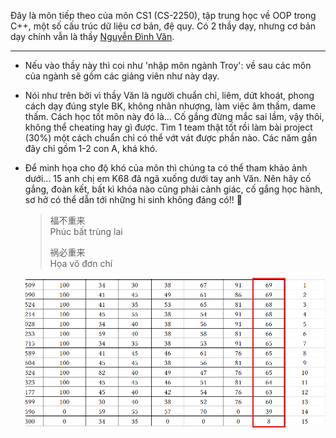 Đây là môn tiếp theo của môn CS1 (CS-2250), tập trung học về OOP trong C++, một số cấu trúc dữ liệu cơ bản, đệ quy. Có 2 thầy dạy, nhưng cơ bản dạy chính vẫn là thầy [Nguyễn Đình Văn][link].

---

- Nếu vào thầy này thì coi như 'nhập môn ngành Troy': về sau các môn của ngành sẽ gồm các giảng viên như này dạy.

- Nói như trên bởi vì thầy Văn là người chuẩn chỉ, liêm, dứt khoát, phong cách dạy đúng style BK, không nhân nhượng, làm việc âm thầm, dame thấm. Cách học tốt môn này đó là... Cố gắng đừng mắc sai lầm, vậy thôi, không thể cheating hay gì được. Tìm 1 team thật tốt rồi làm bài project (30%) một cách chuẩn chỉ có thể vớt vát được phần nào. Các năm gần đây chỉ gồm 1-2 con A, khá khó. 

- Để minh họa cho độ khó của môn thì chúng ta có thể tham khảo ảnh dưới... 15 anh chị em K68 đã ngã xuống dưới tay anh Văn. Nên hãy cố gắng, đoàn kết, bất kì khóa nào cũng phải cảnh giác, cố gắng học hành, sơ hở có thể dẫn tới những hi sinh không đáng có!! 🤺
  
  > 福不重来  
  > Phúc bất trùng lai
  > 
  > 祸必重来  
  > Họa vô đơn chí
  
  <p align="center">
    <img src="../the%20reason,%20for%20you%20-%20me%20-%20us,%20future%20trojans%20204d9622fa1980d39d31c68f0bdb5fa0/image2.png" alt="image2.png">
  </p>

[link]: https://fed.hust.edu.vn/vi/bo-mon/giang-vien-dac-biet/danh-sach-can-bo-293941.html
